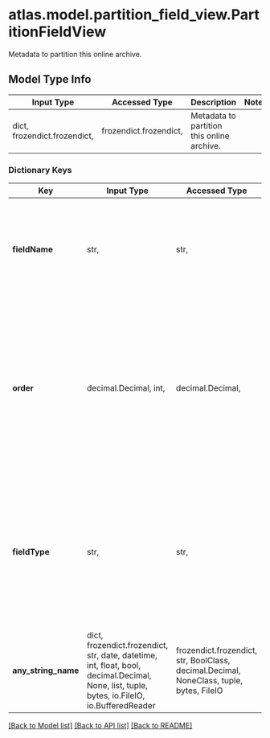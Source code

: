 # atlas.model.partition_field_view.PartitionFieldView

Metadata to partition this online archive.

## Model Type Info
Input Type | Accessed Type | Description | Notes
------------ | ------------- | ------------- | -------------
dict, frozendict.frozendict,  | frozendict.frozendict,  | Metadata to partition this online archive. | 

### Dictionary Keys
Key | Input Type | Accessed Type | Description | Notes
------------ | ------------- | ------------- | ------------- | -------------
**fieldName** | str,  | str,  | Human-readable label that identifies the parameter that MongoDB Cloud uses to partition data. To specify a nested parameter, use the dot notation. | 
**order** | decimal.Decimal, int,  | decimal.Decimal,  | Sequence in which MongoDB Cloud slices the collection data to create partitions. The resource expresses this sequence starting with zero. The value of the **criteria.dateField** parameter defaults as the first item in the partition sequence. | if omitted the server will use the default value of 0value must be a 32 bit integer
**fieldType** | str,  | str,  | Data type of the parameter that that MongoDB Cloud uses to partition data. Partition parameters of type [UUID](http://bsonspec.org/spec.html) must be of binary subtype 4. MongoDB Cloud skips partition parameters of type UUID with subtype 3. | [optional] must be one of ["date", "int", "long", "objectId", "string", "uuid", ] 
**any_string_name** | dict, frozendict.frozendict, str, date, datetime, int, float, bool, decimal.Decimal, None, list, tuple, bytes, io.FileIO, io.BufferedReader | frozendict.frozendict, str, BoolClass, decimal.Decimal, NoneClass, tuple, bytes, FileIO | any string name can be used but the value must be the correct type | [optional]

[[Back to Model list]](../../README.md#documentation-for-models) [[Back to API list]](../../README.md#documentation-for-api-endpoints) [[Back to README]](../../README.md)

